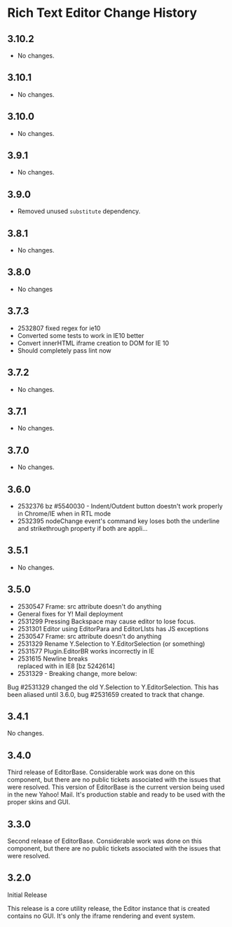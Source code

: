 Rich Text Editor Change History
===============================

3.10.2
------

* No changes.

3.10.1
------

* No changes.

3.10.0
------

* No changes.

3.9.1
-----

* No changes.

3.9.0
-----

* Removed unused `substitute` dependency.

3.8.1
-----

* No changes.

3.8.0
-----

* No changes

3.7.3
-----

* 2532807 fixed regex for ie10
* Converted some tests to work in IE10 better
* Convert innerHTML iframe creation to DOM for IE 10
* Should completely pass lint now

3.7.2
-----

* No changes.

3.7.1
-----

* No changes.

3.7.0
-----

* No changes.

3.6.0
-----

* 2532376 bz #5540030 - Indent/Outdent button doestn't work properly in Chrome/IE when in RTL mode
* 2532395 nodeChange event's command key loses both the underline and strikethrough property if both are appli...


3.5.1
-----

  * No changes.

3.5.0
-----

* 2530547 Frame: src attribute doesn't do anything
* General fixes for Y! Mail deployment
* 2531299 Pressing Backspace may cause editor to lose focus.
* 2531301 Editor using EditorPara and EditorLIsts has JS exceptions
* 2530547 Frame: src attribute doesn't do anything
* 2531329 Rename Y.Selection to Y.EditorSelection (or something)
* 2531577 Plugin.EditorBR works incorrectly in IE
* 2531615 Newline breaks <br> replaced with <wbr> in IE8 [bz 5242614]
* 2531329 - Breaking change, more below:


Bug #2531329 changed the old Y.Selection to Y.EditorSelection. This has been aliased until 3.6.0, bug #2531659
created to track that change.

3.4.1
-----

No changes.

3.4.0
-----

Third release of EditorBase. Considerable work was done on this component, but there are no
public tickets associated with the issues that were resolved. This version of EditorBase is the
current version being used in the new Yahoo! Mail. It's production stable and ready to be used with
the proper skins and GUI.

3.3.0
-----

Second release of EditorBase. Considerable work was done on this component, but there are no
public tickets associated with the issues that were resolved.

3.2.0
-----

Initial Release

This release is a core utility release, the Editor instance that is created contains no GUI.
It's only the iframe rendering and event system.
